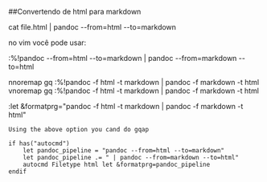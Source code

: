 
##Convertendo de html para markdown

 cat file.html | pandoc --from=html --to=markdown

 no vim você pode usar:

 :%!pandoc --from=html --to=markdown | pandoc --from=markdown --to=html

 nnoremap <leader>gq :%!pandoc -f html -t markdown \| pandoc -f markdown -t html<CR>
 vnoremap <leader>gq :%!pandoc -f html -t markdown \| pandoc -f markdown -t html<CR>

 :let &formatprg="pandoc -f html -t markdown \| pandoc -f markdown -t html"

    Using the above option you cand do gqap

    if has("autocmd")
        let pandoc_pipeline = "pandoc --from=html --to=markdown"
        let pandoc_pipeline .= " | pandoc --from=markdown --to=html"
        autocmd Filetype html let &formatprg=pandoc_pipeline
    endif

